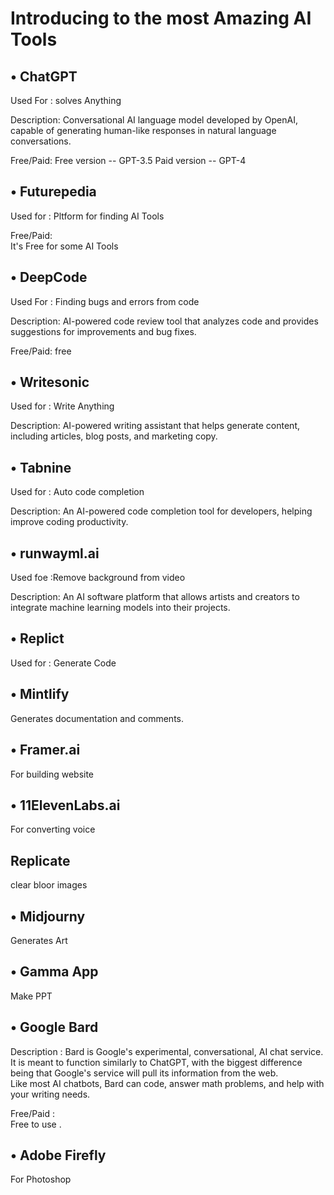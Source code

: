 # Introducing to the most Amazing AI Tools


## • ChatGPT
Used For : solves Anything

Description: Conversational AI language model developed by OpenAI, capable of generating human-like responses in natural language conversations.

Free/Paid: 
Free version -- GPT-3.5
Paid version -- GPT-4

## • Futurepedia
Used for : Pltform for finding AI Tools 

Free/Paid: <br>
It's Free for some AI Tools

## • DeepCode
Used For : Finding bugs and errors from code

Description: AI-powered code review tool that analyzes code and provides suggestions for improvements and bug fixes.

Free/Paid:
free

## • Writesonic
Used for : Write Anything

Description: AI-powered writing assistant that helps generate content, including articles, blog posts, and marketing copy.


## • Tabnine
Used for : Auto code completion

Description: An AI-powered code completion tool for developers, helping improve coding productivity.

## • runwayml.ai
Used foe :Remove background from video

Description: An AI software platform that allows artists and creators to integrate machine learning models into their projects.



## • Replict
Used for : Generate Code

## • Mintlify
Generates documentation and comments.


## • Framer.ai
For building website


## • 11ElevenLabs.ai
For converting voice


## Replicate
clear bloor images

## • Midjourny 
Generates Art

## • Gamma App
Make PPT

## • Google Bard

Description : Bard is Google's experimental, conversational, AI chat service. It is meant to function similarly to ChatGPT, with the biggest difference being that Google's service will pull its information from the web. 
<br>
Like most AI chatbots, Bard can code, answer math problems, and help with your writing needs.

Free/Paid :
<br>
Free to use .

## • Adobe Firefly
For Photoshop